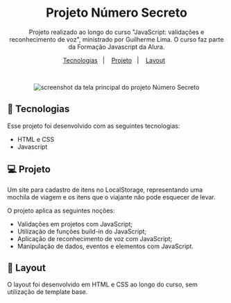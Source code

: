<h1 align="center">Projeto Número Secreto</h1>

<p align="center">
Projeto realizado ao longo do curso "JavaScript: validações e reconhecimento de voz", ministrado por Guilherme Lima. O curso faz parte da Formação Javascript da Alura.
</p>

<p align="center">
  <a href="#-tecnologias">Tecnologias</a>&nbsp;&nbsp;&nbsp;|&nbsp;&nbsp;&nbsp;
  <a href="#-projeto">Projeto</a>&nbsp;&nbsp;&nbsp;|&nbsp;&nbsp;&nbsp;
  <a href="#-layout">Layout</a>&nbsp;&nbsp;&nbsp;
</p>

<br>

<p align="center">
  <img src='https://user-images.githubusercontent.com/116316476/214123034-5af2f772-6a66-4139-b80f-20efbf9b6978.png' alt='screenshot da tela principal do projeto Número Secreto'>
</p>

## 🚀 Tecnologias

Esse projeto foi desenvolvido com as seguintes tecnologias:

- HTML e CSS
- Javascript

## 💻 Projeto

Um site para cadastro de itens no LocalStorage, representando uma mochila de viagem e os itens que o viajante não pode esquecer de levar. <p>
O projeto aplica as seguintes noções:
- Validações em projetos com JavaScript;
- Utilização de funções build-in do JavaScript;
- Aplicação de reconhecimento de voz com JavaScript;
- Manipulação de dados, eventos e elementos com JavaScript.

## 🔖 Layout

O layout foi desenvolvido em HTML e CSS ao longo do curso, sem utilização de template base.


